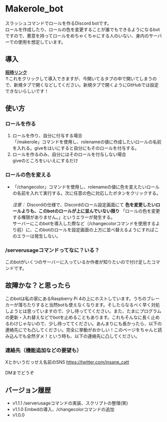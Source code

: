 # Makerole_bot
 スラッシュコマンドでロールを作るDiscord botです。<br>
 ロールを作成したり、ロールの色を変更することが誰でもできるようになるbotですので、悪意を持ってロールをめちゃくちゃにする人のいない、身内のサーバーでの使用を想定しています。

## 導入
**[招待リンク](https://discord.com/oauth2/authorize?client_id=1230900199698726975)** <br>
↑これをクリックして導入できますが、今開いてるタブの中で開いてしまうので、新規タブで開くなどしてください。新規タブで開くようにGitHubでは設定できないらしいです！

## 使い方
### ロールを作る
1. ロールを作り、自分に付与する場合<br>
「/makerole」コマンドを使用し、rolenameの値に作成したいロールの名前を入れる。giveをはいにすると自分にもそのロールを付与する。
1. ロールを作るのみ、自分にはそのロールを付与しない場合<br>
giveのところをいいえにするだけ
### ロールの色を変える
- 「/changecolor」コマンドを使用し、rolenameの値に色を変えたいロールの名前を入れて実行する。次に任意の色に対応したボタンをクリックする。<br><br>
*注意：* Discordの仕様で、Discordのロール設定画面にて **色を変更したいロールよりも、このbotのロールが上に並んでいない限り** 「ロールの色を変更する権限がありません。」というエラーが発生する。<br>
サーバーにこのbotを導入した際など（/changecolorコマンドを使用するより前）に、このbotのロールを設定画面の上方に並べ替えるようにすればこのエラーは発生しない。
### /serverusageコマンドってなに？いる？
このbotがいくつのサーバーに入っているか作者が知りたいので付け足したコマンドです。

## 故障かな？と思ったら
このbotは私の家にあるRaspberry Pi 4の上にホストしています。うちのブレーカーが落ちたりすると当然botも使えなくなります。そしたらなるべく早く対処しようとは思っていますので、少し待っててください。また、たまにプログラムの更新・入れ替えなどでbotを止めることもあります。これもそんなに長く止めるわけじゃないので、少し待っててください。あんまりにも長かったら、以下の連絡先にでも凸してください。完全に挙動がおかしい！このページをちゃんと読み込んでも全然ダメ！という時も、以下の連絡先に凸してください。

### 連絡先（機能追加などの要望も）
Xとかいうだっせえ名前のSNS
https://twitter.com/insane_catt

DMまでどうぞ

## バージョン履歴
- v1.1.1 /serverusageコマンドの実装、スクリプトの整理(笑)
- v1.1.0 Embedの導入、/changecolorコマンドの追加
- v1.0.0
